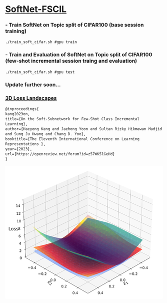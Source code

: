 # [SoftNet-FSCIL](https://openreview.net/forum?id=z57WK5lGeHd)


### - Train SoftNet on Topic split of CIFAR100 (base session training)
```
./train_soft_cifar.sh #gpu train
```

### - Train and Evaluation of SoftNet on Topic split of CIFAR100 (few-shot incremental session traing and evaluation)
```
./train_soft_cifar.sh #gpu test
```


### Update further soon...

### [3D Loss Landscapes](https://github.com/ihaeyong/SoftNet-3DLS)

```
@inproceedings{
kang2023on,
title={On the Soft-Subnetwork for Few-Shot Class Incremental Learning},
author={Haeyong Kang and Jaehong Yoon and Sultan Rizky Hikmawan Madjid and Sung Ju Hwang and Chang D. Yoo},
booktitle={The Eleventh International Conference on Learning Representations },
year={2023},
url={https://openreview.net/forum?id=z57WK5lGeHd}
}
```

![DenseNet, HardNet, and SoftNet](https://github.com/ihaeyong/SoftNet-FSCIL/blob/main/plots/3d_loss.PNG)

